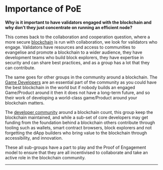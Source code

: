 # Importance of PoE

**Why is it important to have validators engaged with the blockchain and why don’t they just concentrate on running an efficient node?**

This comes back to the collaboration and cooperation question, where a more secure [blockchain](https://cypherchain.org) is run with collaboration, we look for validators who engage. Validators have resources and access to communities to evangelise and promote a blockchain to a wider audience, they have development teams who build block explorers, they have expertise in security and can share best practices, and as a group has a lot that they can contribute.

The same goes for other groups in the community around a blockchain. The [Game Developers](https://cypherchain.org) are an essential part of the community as you could have the best blockchain in the world but if nobody builds an engaged Game/Product around it then it does not have a long-term future, and so their work of developing a world-class game/Product around your blockchain matters.

The [developer community](https://cypherchain.org) around a blockchain count, this group keep the blockchain maintained, and while a sub-set of core developers may get funding from the foundation behind a blockchain others contribute through tooling such as wallets, smart contract browsers, block explorers and not forgetting the dApp builders who bring value to the blockchain through accessibility, and innovation.

These all sub-groups have a part to play and the Proof of Engagement model to ensure that they are all incentivised to collaborate and take an active role in the blockchain community.

****
